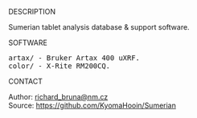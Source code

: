 
DESCRIPTION

Sumerian tablet analysis database  & support software.

SOFTWARE
<pre>
artax/ - Bruker Artax 400 uXRF.
color/ - X-Rite RM200CQ.
</pre>
CONTACT

Author: richard_bruna@nm.cz<br>
Source: https://github.com/KyomaHooin/Sumerian

